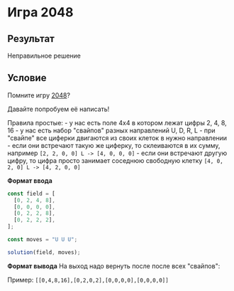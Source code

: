 # Игра 2048

## Результат
Неправильное решение


## Условие
Помните игру [2048](http://gabrielecirulli.github.io/2048/)?

Давайте попробуем её написать!

Правила простые: - у нас есть поле 4x4 в котором лежат цифры 2, 4, 8, 16 - у нас есть набор "свайпов" разных направлений U, D, R, L - при "свайпе" все циферки двигаются из своих клеток в нужно направлении - если они встречают такую же циферку, то склеиваются в их сумму, например `[2, 2, 0, 0] L -> [4, 0, 0, 0]` - если они встречают другую цифру, то цифра просто занимает соседнюю свободную клетку `[4, 0, 2, 0] L -> [4, 2, 0, 0]`

**Формат ввода**
```javascript
const field = [
  [0, 2, 4, 8],
  [0, 0, 0, 0],
  [0, 2, 2, 8],
  [0, 2, 2, 2],
];

const moves = "U U U";

solution(field, moves);
```

**Формат вывода**
На выход надо вернуть после после всех "свайпов":

Пример: `[[0,4,8,16],[0,2,0,2],[0,0,0,0],[0,0,0,0]]`
